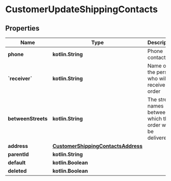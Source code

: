 
# CustomerUpdateShippingContacts

## Properties
Name | Type | Description | Notes
------------ | ------------- | ------------- | -------------
**phone** | **kotlin.String** | Phone contact |  [optional]
**&#x60;receiver&#x60;** | **kotlin.String** | Name of the person who will receive the order |  [optional]
**betweenStreets** | **kotlin.String** | The street names between which the order will be delivered. |  [optional]
**address** | [**CustomerShippingContactsAddress**](CustomerShippingContactsAddress.md) |  |  [optional]
**parentId** | **kotlin.String** |  |  [optional]
**default** | **kotlin.Boolean** |  |  [optional]
**deleted** | **kotlin.Boolean** |  |  [optional]



